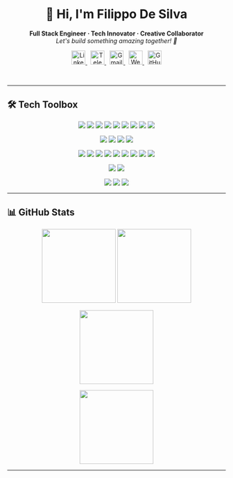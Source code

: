 <h1 align="center">
  👋 Hi, I'm Filippo De Silva
</h1>

<p align="center">
  <b>Full Stack Engineer · Tech Innovator · Creative Collaborator</b><br>
  <i>Let's build something amazing together! 🚀</i>
</p>

<p align="center">
  <!-- Social Links -->
  <a href="https://www.linkedin.com/in/filippo-de-silva-0982a7342" target="_blank" title="LinkedIn">
    <img src="https://cdn.jsdelivr.net/gh/devicons/devicon/icons/linkedin/linkedin-original.svg" alt="LinkedIn" width="32" height="32" />
  </a>
  &nbsp;
  <a href="https://t.me/Lt_Col_Sam?text=Hi%20Filippo,%20I%20would%20like%20to%20connect." target="_blank" title="Telegram">
    <img src="https://cdn.simpleicons.org/telegram/229ED9/fff.svg" alt="Telegram" width="32" height="32" />
  </a>
  &nbsp;
  <a href="mailto:filippodev@gmail.com" target="_blank" title="Email">
    <img src="https://cdn.jsdelivr.net/gh/devicons/devicon/icons/google/google-original.svg" alt="Gmail" width="32" height="32" />
  </a>
  &nbsp;
  <a href="https://filippodesilva.vercel.app" target="_blank" title="Website">
    <img src="https://cdn.simpleicons.org/googlechrome/4285F4/fff.svg" alt="Website" width="32" height="32" />
  </a>
  &nbsp;
  <a href="https://github.com/FilippoDeSilva?tab=followers" target="_blank" title="GitHub">
    <img src="https://cdn.jsdelivr.net/gh/devicons/devicon/icons/github/github-original.svg" alt="GitHub" width="32" height="32" />
  </a>
</p>

<br />

---

## 🛠️ Tech Toolbox

<p align="center">
  <img src="https://img.shields.io/badge/Code-Typescript-informational?style=flat&logo=typescript&color=3178c6" />
  <img src="https://img.shields.io/badge/Code-JavaScript-informational?style=flat&logo=javascript&color=f7df1e" />
  <img src="https://img.shields.io/badge/Code-Python-informational?style=flat&logo=python&color=3776ab" />
  <img src="https://img.shields.io/badge/Code-Go-informational?style=flat&logo=go&color=00ADD8" />
  <img src="https://img.shields.io/badge/Code-Java-informational?style=flat&logo=java&color=007396" />
  <img src="https://img.shields.io/badge/Code-C%23-informational?style=flat&logo=csharp&color=239120" />
  <img src="https://img.shields.io/badge/Code-C++-informational?style=flat&logo=cpp&color=00599C" />
  <img src="https://img.shields.io/badge/Code-HTML5-informational?style=flat&logo=html5&color=e34f26" />
  <img src="https://img.shields.io/badge/Code-CSS3-informational?style=flat&logo=css3&color=1572b6" />
</p>

<p align="center">
  <img src="https://img.shields.io/badge/Frontend-React-informational?style=flat&logo=react&color=61dafb" />
  <img src="https://img.shields.io/badge/Frontend-Next.js-informational?style=flat&logo=next.js&color=000" />
  <img src="https://img.shields.io/badge/Frontend-Tailwind-informational?style=flat&logo=tailwindcss&color=06B6D4" />
  <img src="https://img.shields.io/badge/Frontend-React_Native-informational?style=flat&logo=react&color=61dafb" />
</p>

<p align="center">
  <img src="https://img.shields.io/badge/Backend-Node.js-informational?style=flat&logo=node.js&color=339933" />
  <img src="https://img.shields.io/badge/Backend-Express-informational?style=flat&logo=express&color=000" />
  <img src="https://img.shields.io/badge/Backend-Prisma-informational?style=flat&logo=prisma&color=2D3748" />
  <img src="https://img.shields.io/badge/DB-MongoDB-informational?style=flat&logo=mongodb&color=47A248" />
  <img src="https://img.shields.io/badge/DB-PostgreSQL-informational?style=flat&logo=postgresql&color=336791" />
  <img src="https://img.shields.io/badge/DB-Firebase-informational?style=flat&logo=firebase&color=FFCA28" />
  <img src="https://img.shields.io/badge/DB-Supabase-informational?style=flat&logo=supabase&color=3ECF8E" />
  <img src="https://img.shields.io/badge/Platform-Stream_Chat-informational?style=flat&logo=stream&color=06B6D4" />
  <img src="https://img.shields.io/badge/Auth-Clerk-informational?style=flat&logo=data:image/svg+xml;base64,PHN2ZyBmaWxsPSIjM0ZGNzVEIiB2aWV3Qm94PTAgMCAyMCAyMCI+PHBhdGggZD0iTTkgM2E2IDYgMCAwIDAgMCAxMiA2IDYgMCAwIDAgMC0xMnoiLz48L3N2Zz4=&color=3FF75D" />
</p>

<p align="center">
  <img src="https://img.shields.io/badge/Infra-Docker-informational?style=flat&logo=docker&color=2496ed" />
  <img src="https://img.shields.io/badge/Infra-GitHub-informational?style=flat&logo=github&color=181717" />
</p>

<p align="center">
  <img src="https://img.shields.io/badge/Tools-VS_Code-informational?style=flat&logo=visualstudiocode&color=007ACC" />
  <img src="https://img.shields.io/badge/Tools-Git-informational?style=flat&logo=git&color=F05032" />
  <img src="https://img.shields.io/badge/Tools-Jupyter-informational?style=flat&logo=jupyter&color=F37626" />
</p>

---

## 📊 GitHub Stats

<p align="center">
  <img src="https://github-readme-stats.vercel.app/api?username=FilippoDeSilva&show_icons=true&theme=tokyonight&hide_border=true&border_radius=12" height="170" />
  <img src="https://github-readme-streak-stats.herokuapp.com?user=FilippoDeSilva&theme=tokyonight&hide_border=true&border_radius=12" height="170" />
</p>
<p align="center">
  <img src="https://github-profile-summary-cards.vercel.app/api/cards/profile-details?username=FilippoDeSilva&theme=tokyonight" height="170" />
</p>
<p align="center">
  <img src="https://github-readme-stats.vercel.app/api/top-langs/?username=FilippoDeSilva&layout=compact&theme=tokyonight&hide_border=true&border_radius=12&langs_count=8" height="170" />
</p>

---

<!--
⭐️ Fun fact: You can customize these stats and badges further by adjusting the URLs, themes, and parameters!
-->